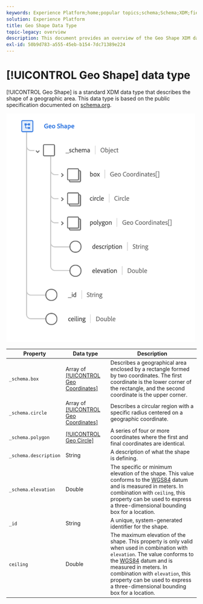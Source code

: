 ```yaml
---
keywords: Experience Platform;home;popular topics;schema;Schema;XDM;fields;schemas;Schemas;geo;geo shape;datatype;data-type;data type;
solution: Experience Platform
title: Geo Shape Data Type
topic-legacy: overview
description: This document provides an overview of the Geo Shape XDM data type.
exl-id: 50b9d783-a555-45eb-b154-7dc71389e224
---
```

# [!UICONTROL Geo Shape] data type

[!UICONTROL Geo Shape] is a standard XDM data type that describes the shape of a geographic area. This data type is based on the public specification documented on [schema.org](https://schema.org/GeoShape).

<img src='../images/data-types/geo-shape.png' width=500 /><br />

| Property | Data type | Description |
| --- | --- | --- |
| `_schema.box` | Array of [[!UICONTROL Geo Coordinates]](./geo-coordinates.md) | Describes a geographical area enclosed by a rectangle formed by two coordinates. The first coordinate is the lower corner of the rectangle, and the second coordinate is the upper corner. |
| `_schema.circle` | Array of [[!UICONTROL Geo Coordinates]](./geo-coordinates.md) | Describes a circular region with a specific radius centered on a geographic coordinate. |
| `_schema.polygon` | [[!UICONTROL Geo Circle]](./geo-circle.md) | A series of four or more coordinates where the first and final coordinates are identical. |
| `_schema.description` | String | A description of what the shape is defining. |
| `_schema.elevation` | Double | The specific or minimum elevation of the shape. This value conforms to the [WGS84](http://gisgeography.com/wgs84-world-geodetic-system/) datum and is measured in meters. In combination with `ceiling`, this property can be used to express a three-dimensional bounding box for a location. |
| `_id` | String | A unique, system-generated identifier for the shape. |
| `ceiling` | Double | The maximum elevation of the shape. This property is only valid when used in combination with `elevation`. The value conforms to the [WGS84](http://gisgeography.com/wgs84-world-geodetic-system/) datum and is measured in meters. In combination with `elevation`, this property can be used to express a three-dimensional bounding box for a location. |
